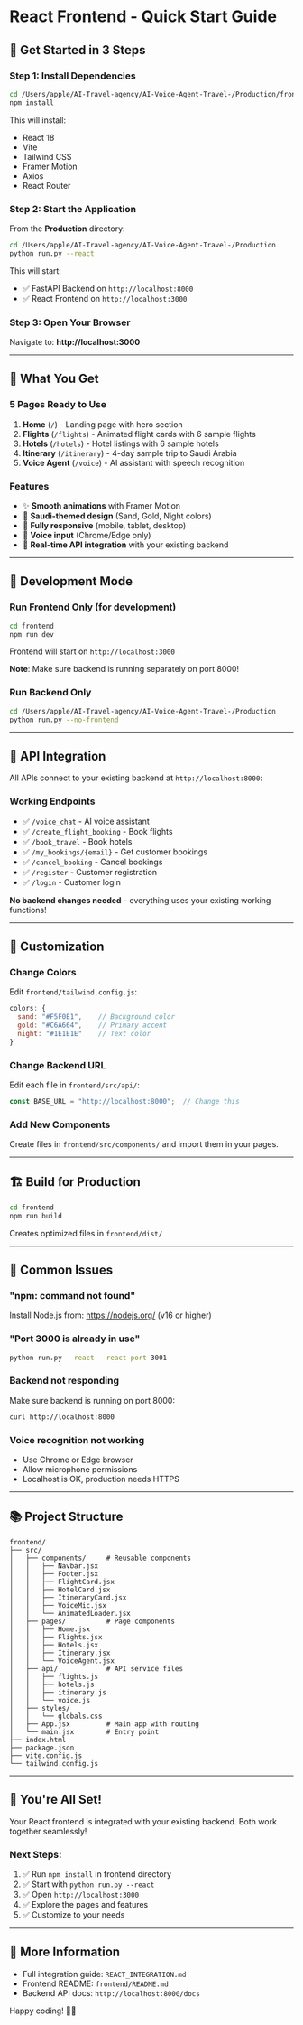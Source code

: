 # React Frontend - Quick Start Guide

## 🚀 Get Started in 3 Steps

### Step 1: Install Dependencies

```bash
cd /Users/apple/AI-Travel-agency/AI-Voice-Agent-Travel-/Production/frontend
npm install
```

This will install:
- React 18
- Vite
- Tailwind CSS
- Framer Motion
- Axios
- React Router

### Step 2: Start the Application

From the **Production** directory:

```bash
cd /Users/apple/AI-Travel-agency/AI-Voice-Agent-Travel-/Production
python run.py --react
```

This will start:
- ✅ FastAPI Backend on `http://localhost:8000`
- ✅ React Frontend on `http://localhost:3000`

### Step 3: Open Your Browser

Navigate to: **http://localhost:3000**

---

## 🎯 What You Get

### 5 Pages Ready to Use

1. **Home** (`/`) - Landing page with hero section
2. **Flights** (`/flights`) - Animated flight cards with 6 sample flights
3. **Hotels** (`/hotels`) - Hotel listings with 6 sample hotels
4. **Itinerary** (`/itinerary`) - 4-day sample trip to Saudi Arabia
5. **Voice Agent** (`/voice`) - AI assistant with speech recognition

### Features

- ✨ **Smooth animations** with Framer Motion
- 🎨 **Saudi-themed design** (Sand, Gold, Night colors)
- 📱 **Fully responsive** (mobile, tablet, desktop)
- 🎤 **Voice input** (Chrome/Edge only)
- 🔄 **Real-time API integration** with your existing backend

---

## 🔧 Development Mode

### Run Frontend Only (for development)

```bash
cd frontend
npm run dev
```

Frontend will start on `http://localhost:3000`

**Note**: Make sure backend is running separately on port 8000!

### Run Backend Only

```bash
cd /Users/apple/AI-Travel-agency/AI-Voice-Agent-Travel-/Production
python run.py --no-frontend
```

---

## 📝 API Integration

All APIs connect to your existing backend at `http://localhost:8000`:

### Working Endpoints
- ✅ `/voice_chat` - AI voice assistant
- ✅ `/create_flight_booking` - Book flights
- ✅ `/book_travel` - Book hotels
- ✅ `/my_bookings/{email}` - Get customer bookings
- ✅ `/cancel_booking` - Cancel bookings
- ✅ `/register` - Customer registration
- ✅ `/login` - Customer login

**No backend changes needed** - everything uses your existing working functions!

---

## 🎨 Customization

### Change Colors

Edit `frontend/tailwind.config.js`:

```javascript
colors: {
  sand: "#F5F0E1",    // Background color
  gold: "#C6A664",    // Primary accent
  night: "#1E1E1E"    // Text color
}
```

### Change Backend URL

Edit each file in `frontend/src/api/`:

```javascript
const BASE_URL = "http://localhost:8000";  // Change this
```

### Add New Components

Create files in `frontend/src/components/` and import them in your pages.

---

## 🏗️ Build for Production

```bash
cd frontend
npm run build
```

Creates optimized files in `frontend/dist/`

---

## 🐛 Common Issues

### "npm: command not found"
Install Node.js from: https://nodejs.org/ (v16 or higher)

### "Port 3000 is already in use"
```bash
python run.py --react --react-port 3001
```

### Backend not responding
Make sure backend is running on port 8000:
```bash
curl http://localhost:8000
```

### Voice recognition not working
- Use Chrome or Edge browser
- Allow microphone permissions
- Localhost is OK, production needs HTTPS

---

## 📚 Project Structure

```
frontend/
├── src/
│   ├── components/     # Reusable components
│   │   ├── Navbar.jsx
│   │   ├── Footer.jsx
│   │   ├── FlightCard.jsx
│   │   ├── HotelCard.jsx
│   │   ├── ItineraryCard.jsx
│   │   ├── VoiceMic.jsx
│   │   └── AnimatedLoader.jsx
│   ├── pages/          # Page components
│   │   ├── Home.jsx
│   │   ├── Flights.jsx
│   │   ├── Hotels.jsx
│   │   ├── Itinerary.jsx
│   │   └── VoiceAgent.jsx
│   ├── api/            # API service files
│   │   ├── flights.js
│   │   ├── hotels.js
│   │   ├── itinerary.js
│   │   └── voice.js
│   ├── styles/
│   │   └── globals.css
│   ├── App.jsx         # Main app with routing
│   └── main.jsx        # Entry point
├── index.html
├── package.json
├── vite.config.js
└── tailwind.config.js
```

---

## 🎉 You're All Set!

Your React frontend is integrated with your existing backend. Both work together seamlessly!

### Next Steps:
1. ✅ Run `npm install` in frontend directory
2. ✅ Start with `python run.py --react`
3. ✅ Open `http://localhost:3000`
4. ✅ Explore the pages and features
5. ✅ Customize to your needs

---

## 📖 More Information

- Full integration guide: `REACT_INTEGRATION.md`
- Frontend README: `frontend/README.md`
- Backend API docs: `http://localhost:8000/docs`

Happy coding! 🚀✨

